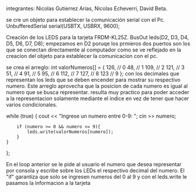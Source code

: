 integrantes: Nicolas Gutierrez Arias, Nicolas Echeverri, David Beta.

se cre un objeto para establecer la comunicación serial con el Pc.
UnbufferedSerial serial(USBTX, USBRX, 9600);

Creación de los LEDS para la tarjeta FRDM-KL25Z.
BusOut leds(D2, D3, D4, D5, D6, D7, D8);
empezamos en D2 poruqe los prmieros dos puertos son los que se conectan directamente al computador
como se ve reflejado en la creacion del objeto para establecer la comunicacion con el pc.

se crea el arreglo:  int valorNumeros[] = {
        126, // 0
        48, // 1
        109, // 2
        121, // 3
        51, // 4
        91, // 5
        95, // 6
        112, // 7
        127, // 8
        123  // 9
    };
con los decimales que representan los leds que se deben encender para mostrar su respectivo numero.
Este arreglo aprovecha que la posicion de cada numero es igual al numero que se busca representar. resulta
muy practico para poder acceder a la representacion solamente mediante el indice en vez de tener que hacer
varios condicionales.

while (true) {
        cout << "Ingrese un numero entre 0-9: ";
        cin >> numero;

        if (numero >= 0 && numero <= 9){
            leds.write(valorNumeros[numero]);
        }
    }
};

En el loop anterior se le  pide al usuario el numero que desea representar por consola y escribe sobre los LEDs
el respectivo decimal del numero. El "if" garantiza que solo se ingresen numeros del 0 al 9
y con el leds.write le pasamos la informacion a la tarjeta
